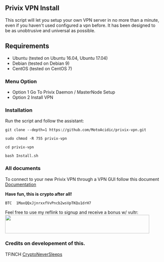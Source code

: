 ## Privix VPN Install
This script will let you setup your own VPN server in no more than a minute, even if you haven't used configured a vpn before. It has been designed to be as unobtrusive and universal as possible.

## Requirements
* Ubuntu (tested on Ubuntu 16.04, Ubuntu 17.04)
* Debian (tested on Debian 9)
* CentOS (tested on CentOS 7)

### Menu Option
* Option 1 Go To Privix Daemon / MasterNode Setup
* Option 2 Install VPN

### Installation
Run the script and follow the assistant:

```
git clone --depth=1 https://github.com/MotoAcidic/privix-vpn.git
```

```
sudo chmod -R 755 privix-vpn
```

```
cd privix-vpn
```

```
bash Install.sh
```

### All documents
To connect to your new Privix VPN through a VPN GUI follow this document [Documentation](https://github.com/MotoAcidic/privix-vpn/Docs/)

**Have fun, this is crypto after all!**

```
BTC  1MaxQQxJjnrxxfVvPncb2wsVpTKQu1drH7
```


Feel free to use my reflink to signup and receive a bonus w/ vultr:
<a href="https://www.vultr.com/?ref=6903922"><img src="https://www.vultr.com/media/banner_2.png" width="468" height="60"></a>

### Credits on developement of this.
TFINCH <a href="https://github.com/MotoAcidic">
CryptoNeverSleeps <a href="https://github.com/CryptoNeverSleeps">